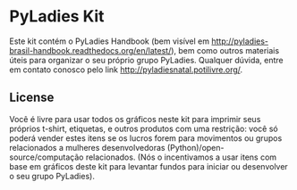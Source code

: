 PyLadies Kit
============

Este kit contém o PyLadies Handbook (bem visível em http://pyladies-brasil-handbook.readthedocs.org/en/latest/), bem como outros materiais úteis para organizar o seu próprio grupo PyLadies. Qualquer dúvida, entre em contato conosco pelo link http://pyladiesnatal.potilivre.org/.

License
-------

Você é livre para usar todos os gráficos neste kit para imprimir seus próprios t-shirt, etiquetas, e outros produtos com uma restrição: você só poderá vender estes itens se os lucros forem para movimentos ou grupos relacionados a mulheres desenvolvedoras (Python)/open-source/computação relacionados. (Nós o incentivamos a usar itens com base em gráficos deste kit para levantar fundos para iniciar ou desenvolver o seu grupo PyLadies).
